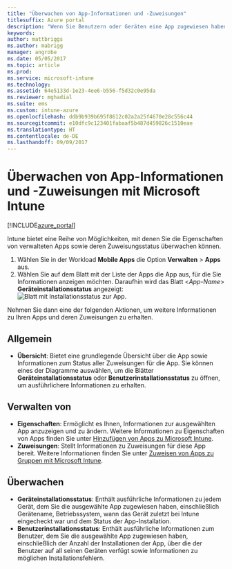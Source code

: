 ```yaml
---
title: "Überwachen von App-Informationen und -Zuweisungen"
titlesuffix: Azure portal
description: "Wenn Sie Benutzern oder Geräten eine App zugewiesen haben, können Sie mithilfe dieser Informationen den Status der App überwachen.\""
keywords: 
author: mattbriggs
ms.author: mabrigg
manager: angrobe
ms.date: 05/05/2017
ms.topic: article
ms.prod: 
ms.service: microsoft-intune
ms.technology: 
ms.assetid: 64e5133d-1e23-4ee6-b556-f5d32c0e95da
ms.reviewer: mghadial
ms.suite: ems
ms.custom: intune-azure
ms.openlocfilehash: ddb9b939b695f8612c02a2a25f4670e28c556c44
ms.sourcegitcommit: e10dfc9c123401fabaaf5b487d459826c1510eae
ms.translationtype: HT
ms.contentlocale: de-DE
ms.lasthandoff: 09/09/2017
---
```

# <a name="how-to-monitor-app-information-and-assignments-with-microsoft-intune"></a>Überwachen von App-Informationen und -Zuweisungen mit Microsoft Intune

[!INCLUDE[azure_portal](./includes/azure_portal.md)]

Intune bietet eine Reihe von Möglichkeiten, mit denen Sie die Eigenschaften von verwalteten Apps sowie deren Zuweisungsstatus überwachen können.

1. Wählen Sie in der Workload **Mobile Apps** die Option **Verwalten** > **Apps** aus.
2. Wählen Sie auf dem Blatt mit der Liste der Apps die App aus, für die Sie Informationen anzeigen möchten. Daraufhin wird das Blatt <*App-Name*> **Geräteinstallationsstatus** angezeigt: ![Blatt mit Installationsstatus zur App](./media/monitor-apps.png).

Nehmen Sie dann eine der folgenden Aktionen, um weitere Informationen zu Ihren Apps und deren Zuweisungen zu erhalten.

## <a name="general"></a>Allgemein

- **Übersicht**: Bietet eine grundlegende Übersicht über die App sowie Informationen zum Status aller Zuweisungen für die App. Sie können eines der Diagramme auswählen, um die Blätter **Geräteinstallationsstatus** oder **Benutzerinstallationsstatus** zu öffnen, um ausführlichere Informationen zu erhalten.

## <a name="manage"></a>Verwalten von

- **Eigenschaften**: Ermöglicht es Ihnen, Informationen zur ausgewählten App anzuzeigen und zu ändern. Weitere Informationen zu Eigenschaften von Apps finden Sie unter [Hinzufügen von Apps zu Microsoft Intune](apps-add.md).
- **Zuweisungen**: Stellt Informationen zu Zuweisungen für diese App bereit. Weitere Informationen finden Sie unter [Zuweisen von Apps zu Gruppen mit Microsoft Intune](apps-deploy.md).

## <a name="monitor"></a>Überwachen

- **Geräteinstallationsstatus**: Enthält ausführliche Informationen zu jedem Gerät, dem Sie die ausgewählte App zugewiesen haben, einschließlich Gerätename, Betriebssystem, wann das Gerät zuletzt bei Intune eingecheckt war und dem Status der App-Installation.
- **Benutzerinstallationsstatus**: Enthält ausführliche Informationen zum Benutzer, dem Sie die ausgewählte App zugewiesen haben, einschließlich der Anzahl der Installationen der App, über die der Benutzer auf all seinen Geräten verfügt sowie Informationen zu möglichen Installationsfehlern.